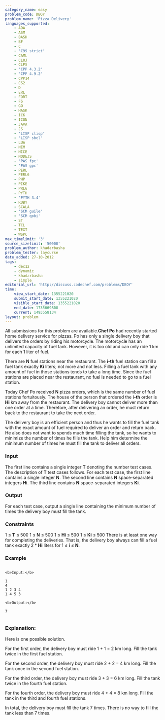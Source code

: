 ```yaml
---
category_name: easy
problem_code: DBOY
problem_name: 'Pizza Delivery'
languages_supported:
    - ADA
    - ASM
    - BASH
    - BF
    - C
    - 'C99 strict'
    - CAML
    - CLOJ
    - CLPS
    - 'CPP 4.3.2'
    - 'CPP 4.9.2'
    - CPP14
    - CS2
    - D
    - ERL
    - FORT
    - FS
    - GO
    - HASK
    - ICK
    - ICON
    - JAVA
    - JS
    - 'LISP clisp'
    - 'LISP sbcl'
    - LUA
    - NEM
    - NICE
    - NODEJS
    - 'PAS fpc'
    - 'PAS gpc'
    - PERL
    - PERL6
    - PHP
    - PIKE
    - PRLG
    - PYTH
    - 'PYTH 3.4'
    - RUBY
    - SCALA
    - 'SCM guile'
    - 'SCM qobi'
    - ST
    - TCL
    - TEXT
    - WSPC
max_timelimit: '3'
source_sizelimit: '50000'
problem_author: khadarbasha
problem_tester: laycurse
date_added: 27-10-2012
tags:
    - dec12
    - dynamic
    - khadarbasha
    - simple
editorial_url: 'http://discuss.codechef.com/problems/DBOY'
time:
    view_start_date: 1355221020
    submit_start_date: 1355221020
    visible_start_date: 1355221020
    end_date: 1735669800
    current: 1493558134
layout: problem
---
```

All submissions for this problem are available.**Chef Po** had recently started home delivery service for pizzas. Po has only a single delivery boy that delivers the orders by riding his motorcycle. The motorcycle has an unlimited capacity of fuel tank. However, it is too old and can only ride 1 km for each 1 liter of fuel.

There are **N** fuel stations near the restaurant. The **i-th** fuel station can fill a fuel tank exactly **Ki** liters; not more and not less. Filling a fuel tank with any amount of fuel in those stations tends to take a long time. Since the fuel stations are placed near the restaurant, no fuel is needed to go to a fuel station.

Today Chef Po received **N** pizza orders, which is the same number of fuel stations fortuitously. The house of the person that ordered the **i-th** order is **Hi** km away from the restaurant. The delivery boy cannot deliver more than one order at a time. Therefore, after delivering an order, he must return back to the restaurant to take the next order.

The delivery boy is an efficient person and thus he wants to fill the fuel tank with the exact amount of fuel required to deliver an order and return back. He also does not want to spends much time filling the tank, so he wants to minimize the number of times he fills the tank. Help him determine the minimum number of times he must fill the tank to deliver all orders.

### Input

The first line contains a single integer **T** denoting the number test cases. The description of **T** test cases follows. For each test case, the first line contains a single integer **N**. The second line contains **N** space-separated integers **Hi**. The third line contains **N** space-separated integers **Ki**.

### Output

For each test case, output a single line containing the minimum number of times the delivery boy must fill the tank.

### Constraints

1 ≤ **T** ≤ 500
1 ≤ **N** ≤ 500
1 ≤ **Hi** ≤ 500
1 ≤ **Ki** ≤ 500
There is at least one way for completing the deliveries.
That is, the delivery boy always can fill a fuel tank exactly 2 \* **Hi** liters for 1 ≤ **i** ≤ **N**.

### Example

```

<b>Input:</b>

1
4
1 2 3 4
1 4 5 3

<b>Output:</b>

7


```
### Explanation:

Here is one possible solution.

For the first order, the delivery boy must ride 1 + 1 = 2 km long. Fill the tank twice in the first fuel station.

For the second order, the delivery boy must ride 2 + 2 = 4 km long. Fill the tank once in the second fuel station.

For the third order, the delivery boy must ride 3 + 3 = 6 km long. Fill the tank twice in the fourth fuel station.

For the fourth order, the delivery boy must ride 4 + 4 = 8 km long. Fill the tank in the third and fourth fuel stations.

In total, the delivery boy must fill the tank 7 times. There is no way to fill the tank less than 7 times.